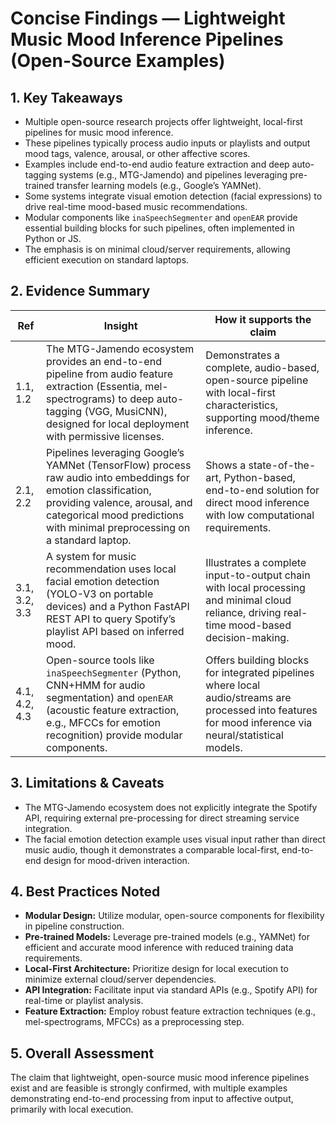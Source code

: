 # Concise Findings — Lightweight Music Mood Inference Pipelines (Open-Source Examples)

## 1. Key Takeaways
*   Multiple open-source research projects offer lightweight, local-first pipelines for music mood inference.
*   These pipelines typically process audio inputs or playlists and output mood tags, valence, arousal, or other affective scores.
*   Examples include end-to-end audio feature extraction and deep auto-tagging systems (e.g., MTG-Jamendo) and pipelines leveraging pre-trained transfer learning models (e.g., Google’s YAMNet).
*   Some systems integrate visual emotion detection (facial expressions) to drive real-time mood-based music recommendations.
*   Modular components like `inaSpeechSegmenter` and `openEAR` provide essential building blocks for such pipelines, often implemented in Python or JS.
*   The emphasis is on minimal cloud/server requirements, allowing efficient execution on standard laptops.

## 2. Evidence Summary
| Ref | Insight | How it supports the claim |
|-----|---------|---------------------------|
| 1.1, 1.2 | The MTG-Jamendo ecosystem provides an end-to-end pipeline from audio feature extraction (Essentia, mel-spectrograms) to deep auto-tagging (VGG, MusiCNN), designed for local deployment with permissive licenses. | Demonstrates a complete, audio-based, open-source pipeline with local-first characteristics, supporting mood/theme inference. |
| 2.1, 2.2 | Pipelines leveraging Google’s YAMNet (TensorFlow) process raw audio into embeddings for emotion classification, providing valence, arousal, and categorical mood predictions with minimal preprocessing on a standard laptop. | Shows a state-of-the-art, Python-based, end-to-end solution for direct mood inference with low computational requirements. |
| 3.1, 3.2, 3.3 | A system for music recommendation uses local facial emotion detection (YOLO-V3 on portable devices) and a Python FastAPI REST API to query Spotify’s playlist API based on inferred mood. | Illustrates a complete input-to-output chain with local processing and minimal cloud reliance, driving real-time mood-based decision-making. |
| 4.1, 4.2, 4.3 | Open-source tools like `inaSpeechSegmenter` (Python, CNN+HMM for audio segmentation) and `openEAR` (acoustic feature extraction, e.g., MFCCs for emotion recognition) provide modular components. | Offers building blocks for integrated pipelines where local audio/streams are processed into features for mood inference via neural/statistical models. |

## 3. Limitations & Caveats
*   The MTG-Jamendo ecosystem does not explicitly integrate the Spotify API, requiring external pre-processing for direct streaming service integration.
*   The facial emotion detection example uses visual input rather than direct music audio, though it demonstrates a comparable local-first, end-to-end design for mood-driven interaction.

## 4. Best Practices Noted
*   **Modular Design:** Utilize modular, open-source components for flexibility in pipeline construction.
*   **Pre-trained Models:** Leverage pre-trained models (e.g., YAMNet) for efficient and accurate mood inference with reduced training data requirements.
*   **Local-First Architecture:** Prioritize design for local execution to minimize external cloud/server dependencies.
*   **API Integration:** Facilitate input via standard APIs (e.g., Spotify API) for real-time or playlist analysis.
*   **Feature Extraction:** Employ robust feature extraction techniques (e.g., mel-spectrograms, MFCCs) as a preprocessing step.

## 5. Overall Assessment
The claim that lightweight, open-source music mood inference pipelines exist and are feasible is strongly confirmed, with multiple examples demonstrating end-to-end processing from input to affective output, primarily with local execution.